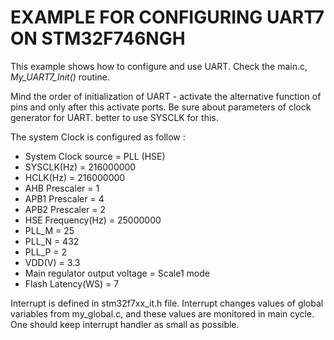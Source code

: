 # EXAMPLE FOR CONFIGURING UART7 ON STM32F746NGH

This example shows how to configure and use UART. Check the main.c, *My_UART7_Init()* routine. 

Mind the order of initialization of UART - activate the alternative function of pins and only after this activate ports. Be sure about parameters of clock generator for UART. better to use SYSCLK for this.

The system Clock is configured as follow :
 * System Clock source = PLL (HSE)
 * SYSCLK(Hz) = 216000000
 * HCLK(Hz) = 216000000
 * AHB Prescaler = 1
 * APB1 Prescaler = 4
 * APB2 Prescaler = 2
 * HSE Frequency(Hz) = 25000000
 * PLL_M = 25
 * PLL_N = 432
 * PLL_P = 2
 * VDD(V) = 3.3
 * Main regulator output voltage = Scale1 mode
 * Flash Latency(WS) = 7
 
 Interrupt is defined in stm32f7xx_it.h file. Interrupt changes values of global variables from my_global.c, and these values are monitored in main cycle. One should keep interrupt handler as small as possible.